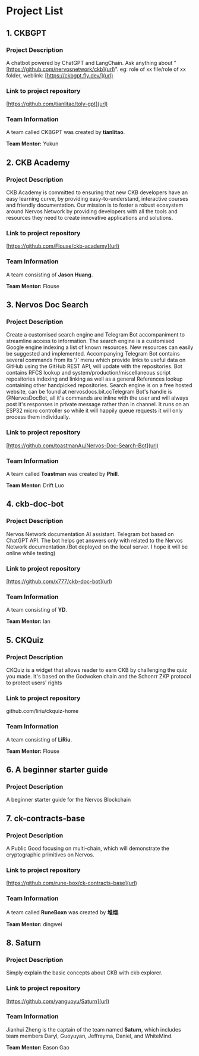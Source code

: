 # Project List

## 1. CKBGPT

### Project Description
A chatbot powered by ChatGPT and LangChain. Ask anything about "[https://github.com/nervosnetwork/ckb](url)". eg: role of xx file/role of xx folder, weblink: [https://ckbgpt.fly.dev/](url)

### Link to project repository
[https://github.com/tianlitao/toly-gpt](url)

### Team Information
A team called CKBGPT was created by **tianlitao**.

**Team Mentor:** Yukun


## 2. CKB Academy
### Project Description
CKB Academy is committed to ensuring that new CKB developers have an easy learning curve, by providing easy-to-understand, interactive courses and friendly documentation. Our mission is to foster a robust ecosystem around Nervos Network by providing developers with all the tools and resources they need to create innovative applications and solutions.

### Link to project repository
[https://github.com/Flouse/ckb-academy](url)

### Team Information
A team consisting of **Jason Huang**.

**Team Mentor:** Flouse


## 3. Nervos Doc Search
### Project Description
Create a customised search engine and Telegram Bot accompaniment to streamline access to information. The search engine is a customised Google engine indexing a list of known resources. New resources can easily be suggested and implemented. Accompanying Telegram Bot contains several commands from its '/' menu which provide links to useful data on GitHub using the GitHub REST API, will update with the repositories. Bot contains RFCS lookup and system/production/miscellaneous script repositories indexing and linking as well as a general References lookup containing other handpicked repositories. Search engine is on a free hosted website, can be found at nervosdocs.bit.ccTelegram Bot's handle is @NervosDocBot, all it's commands are inline with the user and will always post it's responses in private message rather than in channel. It runs on an ESP32 micro controller so while it will happily queue requests it will only process them individually.

### Link to project repository
[https://github.com/toastmanAu/Nervos-Doc-Search-Bot](url)

### Team Information
A team called **Toastman** was created by **Phill**.

**Team Mentor:** Drift Luo

## 4. ckb-doc-bot

### Project Description
Nervos Network documentation AI assistant. Telegram bot based on ChatGPT API. The bot helps get answers only with related to the Nervos Network documentation.(Bot deployed on the local server. I hope it will be online while testing)

### Link to project repository
[https://github.com/x777/ckb-doc-bot](url)

### Team Information
A team consisting of **YD**.

**Team Mentor:** Ian

## 5. CKQuiz

### Project Description
CKQuiz is a widget that allows reader to earn CKB by challenging the quiz you made. It's based on the Godwoken chain and the Schonrr ZKP protocol to protect users' rights

### Link to project repository
github.com/liriu/ckquiz-home 

### Team Information
A team consisting of **LiRiu**.

**Team Mentor:** Flouse

## 6. A beginner starter guide
### Project Description
A beginner starter guide for the Nervos Blockchain

## 7. ck-contracts-base
### Project Description
A Public Good focusing on multi-chain, which will demonstrate the cryptographic primitives on Nervos. 

### Link to project repository
[https://github.com/rune-box/ck-contracts-base](url)

### Team Information
A team called **RuneBoxn** was created by **堆烟**.

**Team Mentor:** dingwei

## 8. Saturn
### Project Description
Simply explain the basic concepts about CKB with ckb explorer.

### Link to project repository
[https://github.com/yanguoyu/Saturn](url)

### Team Information
Jianhui Zheng is the captain of the team named **Saturn**, which includes team members Daryl, Guoyuyan, Jeffreyma, Daniel, and WhiteMind.

**Team Mentor:** Eason Gao

